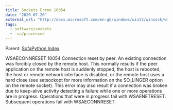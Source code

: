 ```yaml
---
title: Sockets Errno 10054
date: "2020-07-20"
external_url: "http://docs.microsoft.com/en-gb/windows/win32/winsock/windows-sockets-error-codes-2?redirectedfrom=MSDN"
tags:
  - software/sockets
  - -sa/processed
---
```


Parent: [SofaPython Index](sofapython-index.md)

WSAECONNRESET
10054
Connection reset by peer.
An existing connection was forcibly closed by the remote host. This normally results if the peer application on the remote host is suddenly stopped, the host is rebooted, the host or remote network interface is disabled, or the remote host uses a hard close (see setsockopt for more information on the SO\_LINGER option on the remote socket). This error may also result if a connection was broken due to keep-alive activity detecting a failure while one or more operations are in progress. Operations that were in progress fail with WSAENETRESET. Subsequent operations fail with WSAECONNRESET.

